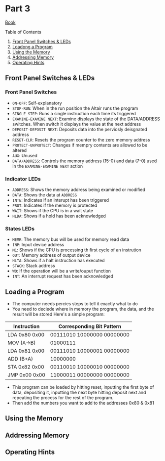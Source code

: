# Part 3

[Book](https://ubuntourist.codeberg.page/Altair-8800/part-3.html)

Table of Contents
1. [Front Panel Switches & LEDs](#Front-Panel-Switches)
2. [Loadong a Program](#Loading-a-Program)
3. [Using the Memory](#Using-the-Memory)
4. [Addressing Memory](#Addressing-Memory)
5. [Operating Hints](#Operating-Hints)

## Front Panel Switches & LEDs

### Front Panel Switches
- `ON-OFF`: Self-explanatory
- `STOP-RUN`: When in the run position the Altair runs the program
- `SINGLE STEP`: Runs a single instruction each time its triggered
- `EXAMINE-EXAMINE NEXT`: Examine displays the state of the DATA/ADDRESS switches. When switch it displays the value at the next address
- `DEPOSIT-DEPOSIT NEXT`: Deposits data into the perviosly deisgnated address
- `RESET-CLR`: Resets the program counter to the zero memory address
- `PROTECT-UNPROTECT`: Changes if mempry contents are allowed to be altered
- `AUX`: Unused
- `DATA/ADDRESS`: Controls the memory address (15-0) and data (7-0) used in the `EXAMINE-EXAMINE NEXT` action

### Indicator LEDs
 - `ADDRESS`: Shows the memory address being examined or modified
 - `DATA`: Shows the data at `ADDRESS`
 - `INTE`: Indicates if an interupt has been triggered
 - `PROT`: Indicates if the memory is protected
 - `WAIT`: Shows if the CPU is in a wait state
 - `HLDA`: Shows if a hold has been acknowledged

### States LEDs
 - `MEMR`: The memory bus will be used for memory read data
 - `INP`: Input device address
 - `M1`: Shows if the CPU is processing th first cycle of an instrution
 - `OUT`: Memory address of output device
 - `HLTA`: Shows if a halt instruction has executed
 - `STACK`: Stack address
 - `WO`: If the operation will be a write/ouput function
 - `INT`: An interrupt request has been acknowledged

## Loading a Program
 - The computer needs percies steps to tell it exactly what to do
 - You need to deciede where in memory the program, the data, and the result will be stored
   Here's a simple program:

  |  Instruction  |  Corresponding Bit Pattern |
  | ------------- | -------------------------- |
  | LDA 0x80 0x00 | 00111010 10000000 00000000 |
  | MOV (A->B)    | 01000111                   |
  | LDA 0x81 0x00 | 00111010 10000001 00000000 |
  | ADD (B+A)     | 10000000                   |
  | STA 0x82 0x00 | 00110010 10000010 00000000 |
  | JMP 0x00 0x00 | 11000011 00000000 00000000 |

 - This program can be loaded by hitting reset, inputting the first byte of data, depositing it, inputting the next byte hitting deposit next and repeating the process for the rest of the program.
 - Then add the numbers you want to add to the addresses 0x80 & 0x81

## Using the Memory

## Addressing Memory

## Operating Hints
